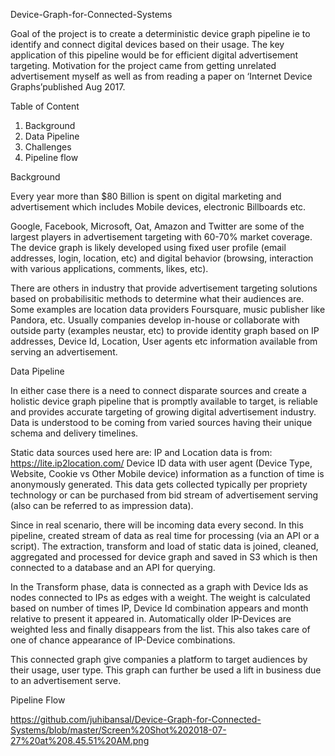 Device-Graph-for-Connected-Systems

Goal of the project is to create a deterministic device graph pipeline ie to identify and connect digital devices based on their usage. The key application of this pipeline would be for efficient digital advertisement targeting. Motivation for the project came from getting unrelated advertisement myself as well as from reading a paper on ‘Internet Device Graphs’published Aug 2017.

Table of Content
1. Background
2. Data Pipeline
3. Challenges
4. Pipeline flow

Background

Every year more than $80 Billion is spent on digital marketing and advertisement which includes Mobile devices, electronic Billboards etc.

Google, Facebook, Microsoft, Oat, Amazon and Twitter are some of the largest players in advertisement targeting with 60-70% market coverage. The device graph is likely developed using fixed user profile (email addresses, login, location, etc) and digital behavior (browsing, interaction with various applications, comments, likes, etc).

There are others in industry that provide advertisement targeting solutions based on probabilisitic methods to determine what their audiences are. Some examples are location data providers Foursquare, music publisher like Pandora, etc. Usually companies develop in-house or collaborate with outside party (examples neustar, etc) to provide identity graph based on IP addresses, Device Id, Location, User agents etc information available from serving an advertisement.

Data Pipeline

In either case there is a need to connect disparate sources and create a holistic device graph pipeline that is promptly available to target, is reliable and provides accurate targeting of growing digital advertisement industry.
Data is understood to be coming from varied sources having their unique schema and delivery timelines. 

Static data sources used here are:
IP and Location data is from: https://lite.ip2location.com/ 
Device ID data with user agent (Device Type, Website, Cookie vs Other Mobile device) information as a function of time is anonymously generated. This data gets collected typically per propriety technology or can be purchased from bid stream of advertisement serving (also can be referred to as impression data).

Since in real scenario, there will be incoming data every second. In this pipeline, created stream of data as real time for processing (via an API or a script).
The extraction, transform and load of static data is joined, cleaned, aggregated and processed for device graph and saved in S3 which is then connected to a database and an API for querying.

In the Transform phase, data is connected as a graph with Device Ids as nodes connected to IPs as edges with a weight. The weight is calculated based on number of times IP, Device Id combination appears and month relative to present it appeared in. Automatically older IP-Devices are weighted less and finally disappears from the list. This also takes care of one of chance appearance of IP-Device combinations. 

This connected graph give companies a platform to target audiences by their usage, user type. This graph can further be used a lift in business due to an advertisement serve. 

Pipeline Flow

https://github.com/juhibansal/Device-Graph-for-Connected-Systems/blob/master/Screen%20Shot%202018-07-27%20at%208.45.51%20AM.png
